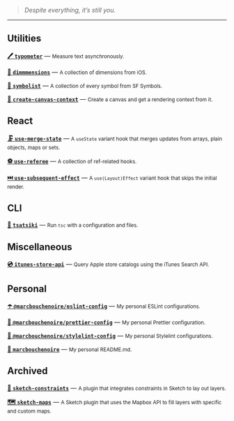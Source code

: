 > _Despite everything, it’s still you._

---

## Utilities

**[🖊️ `typometer`](https://github.com/marcbouchenoire/typometer)** — <small>Measure text asynchronously.</small>

**[📏 `dimmmensions`](https://github.com/marcbouchenoire/dimmmensions)** — <small>A collection of dimensions from iOS.</small>

**[🔣 `symbolist`](https://github.com/marcbouchenoire/symbolist)** — <small>A collection of every symbol from SF Symbols.</small>

**[🎨 `create-canvas-context`](https://github.com/marcbouchenoire/create-canvas-context)** — <small>Create a canvas and get a rendering context from it.</small>

## React

**[🗜️ `use-merge-state`](https://github.com/marcbouchenoire/use-merge-state)** — <small>A `useState` variant hook that merges updates from arrays, plain objects, maps or sets.</small>

**[⚽ `use-referee`](https://github.com/marcbouchenoire/use-referee)** — <small>A collection of ref-related hooks.</small>

**[⏭️ `use-subsequent-effect`](https://github.com/marcbouchenoire/use-subsequent-effect)** — <small>A `use(Layout)Effect` variant hook that skips the initial render.</small>

## CLI

**[🥒 `tsatsiki`](https://github.com/marcbouchenoire/tsatsiki)** — <small>Run `tsc` with a configuration and files.</small>

## Miscellaneous

**[💿 `itunes-store-api`](https://github.com/marcbouchenoire/itunes-store-api)** — <small>Query Apple store catalogs using the iTunes Search API.</small>

## Personal

**[☂️ `@marcbouchenoire/eslint-config`](https://github.com/marcbouchenoire/eslint-config)** — <small>My personal ESLint configurations.</small>

**[🍭 `@marcbouchenoire/prettier-config`](https://github.com/marcbouchenoire/prettier-config)** — <small>My personal Prettier configuration.</small>

**[🎀 `@marcbouchenoire/stylelint-config`](https://github.com/marcbouchenoire/stylelint-config)** — <small>My personal Stylelint configurations.</small>

**[👋 `marcbouchenoire`](https://github.com/marcbouchenoire/marcbouchenoire)** — <small>My personal README.md.</small>

## Archived

**[📏 `sketch-constraints`](https://github.com/marcbouchenoire/sketch-constraints)** — <small>A plugin that integrates constraints in Sketch to lay out layers.</small>

**[🗺 `sketch-maps`](https://github.com/marcbouchenoire/sketch-maps)** — <small>A Sketch plugin that uses the Mapbox API to fill layers with specific and custom maps.</small>
